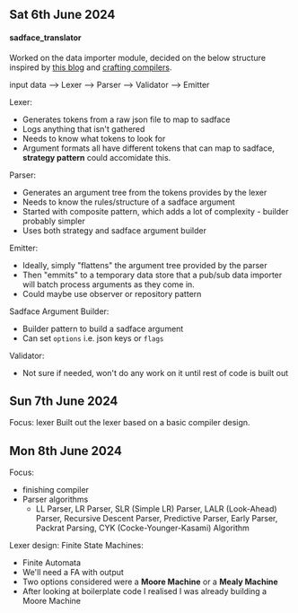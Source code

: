 ## Sat 6th June 2024

#### sadface_translator

Worked on the data importer module, decided on the below structure inspired by [this blog](https://austinhenley.com/blog/teenytinycompiler1.html) and [crafting compilers](https://craftinginterpreters.com/contents.html).

input data --> Lexer --> Parser --> Validator --> Emitter

Lexer:
  - Generates tokens from a raw json file to map to sadface
  - Logs anything that isn't gathered
  - Needs to know what tokens to look for
  - Argument formats all have different tokens that can map to sadface, **strategy pattern** could accomidate this.

Parser:
  - Generates an argument tree from the tokens provides by the lexer
  - Needs to know the rules/structure of a sadface argument
  - Started with composite pattern, which adds a lot of complexity - builder probably simpler
  - Uses both strategy and sadface argument builder

Emitter:
  - Ideally, simply "flattens" the argument tree provided by the parser
  - Then "emmits" to a temporary data store that a pub/sub data importer will batch process arguments as they come in.
  - Could maybe use observer or repository pattern

Sadface Argument Builder:
  - Builder pattern to build a sadface argument
  - Can set `options` i.e. json keys or `flags`

Validator:
  - Not sure if needed, won't do any work on it until rest of code is built out

## Sun 7th June 2024
Focus: lexer
Built out the lexer based on a basic compiler design.

## Mon 8th June 2024
Focus: 
  - finishing compiler
  - Parser algorithms
    - LL Parser, LR Parser, SLR (Simple LR) Parser, LALR (Look-Ahead) Parser, Recursive Descent Parser, Predictive Parser, Early Parser, Packrat Parsing, CYK (Cocke-Younger-Kasami) Algorithm

Lexer design: Finite State Machines:
  - Finite Automata
  - We'll need a FA with output
  - Two options considered were a **Moore Machine** or a **Mealy Machine**
  - After looking at boilerplate code I realised I was already building a Moore Machine